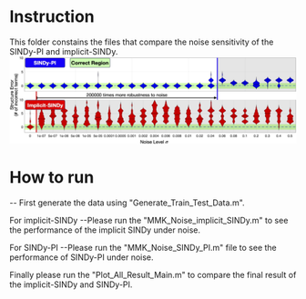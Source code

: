 ﻿# Instruction

This folder constains the files that compare the noise sensitivity of the SINDy-PI and implicit-SINDy. 
![](Images/Noise_M3_k0.jpg)
# How to run
-- First generate the data using "Generate_Train_Test_Data.m".

For implicit-SINDy
--Please run the "MMK_Noise_implicit_SINDy.m" to see the performance of the implicit SINDy under noise.

For SINDy-PI
--Please run the "MMK_Noise_SINDy_PI.m" file to see the performance of SINDy-PI under noise.

Finally please run the "Plot_All_Result_Main.m" to compare the final result of the implicit-SINDy and SINDy-PI.
